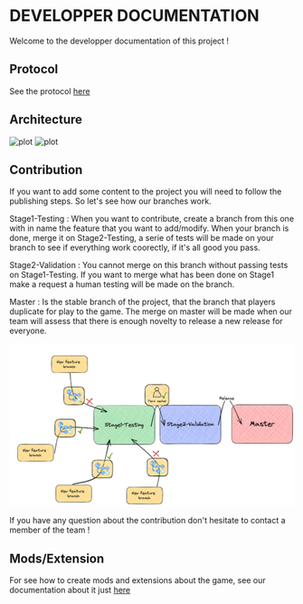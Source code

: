 # DEVELOPPER DOCUMENTATION

Welcome to the developper documentation of this project !

## Protocol

See the protocol [here](PROTOCOL.md)

## Architecture

![plot](./readmefiles/ActualRtype.png)
![plot](./readmefiles/NextRtype.png)

## Contribution

If you want to add some content to the project you will need to follow the publishing steps. So let's see how our branches work.


Stage1-Testing : When you want to contribute, create a branch from this one with in name the feature that you want to add/modify. When your branch is done, merge it on Stage2-Testing, a serie of tests will be made on your branch to see if everything work coorectly, if it's all good you pass.

Stage2-Validation : You cannot merge on this branch without passing tests on Stage1-Testing. If you want to merge what has been done on Stage1 make a request a human testing will be made on the branch.

Master : Is the stable branch of the project, that the branch that players duplicate for play to the game. The merge on master will be made when our team will assess that there is enough novelty to release a new release for everyone.

![plot](./readmefiles/SchemaBranches.png)

If you have any question about the contribution don't hesitate to contact a member of the team !

## Mods/Extension

For see how to create mods and extensions about the game, see our documentation about it just [here](MODS.md)